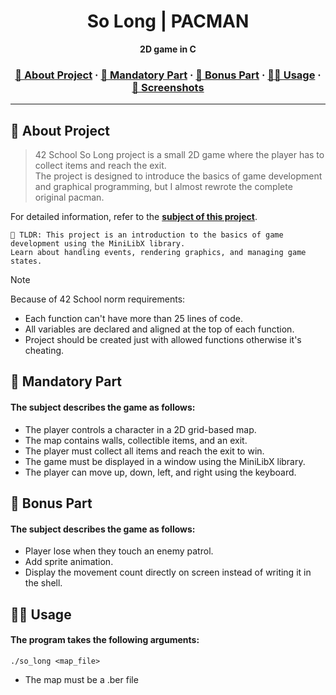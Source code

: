 
<a name="readme-top"></a>
<div align="center">

  <!-- Project Name -->
  <h1>So Long | PACMAN </h1>

  <!-- Short Description -->
  <p align="center">
	  <b>2D game in C</b><br>
  </p>

  <h3>
      <a href="#-about-project">📜 About Project</a>
    <span> · </span>
      <a href="#-mandatory-part">🔷 Mandatory Part</a>
    <span> · </span>
	    <a href="#-bonus-part">🌟 Bonus Part</a>
    <span> · </span>
      <a href="#-usage">👨‍💻 Usage</a>
    <span> · </span>
      <a href="#-screenshots">🌄 Screenshots</a>
  </h3>
</div>

---

## 📜 About Project

> 42 School So Long project is a small 2D game where the player has to collect items and reach the exit. \
> The project is designed to introduce the basics of game development and graphical programming, but I almost rewrote the complete original pacman.

For detailed information, refer to the [**subject of this project**](en.subject.pdf).

	🚀 TLDR: This project is an introduction to the basics of game development using the MiniLibX library.
    Learn about handling events, rendering graphics, and managing game states.

> [!NOTE]  
> Because of 42 School norm requirements:
> * Each function can't have more than 25 lines of code.
> * All variables are declared and aligned at the top of each function.
> * Project should be created just with allowed functions otherwise it's cheating.

## 🔷 Mandatory Part

#### The subject describes the game as follows:

* The player controls a character in a 2D grid-based map.
* The map contains walls, collectible items, and an exit.
* The player must collect all items and reach the exit to win.
* The game must be displayed in a window using the MiniLibX library.
* The player can move up, down, left, and right using the keyboard.

## 🌟 Bonus Part

#### The subject describes the game as follows:

* Player lose when they touch an enemy patrol.
* Add sprite animation.
* Display the movement count directly on screen instead of writing it in the shell.	

## 👨‍💻 Usage

#### The program takes the following arguments:
`./so_long <map_file>`
* The map must be a .ber file
